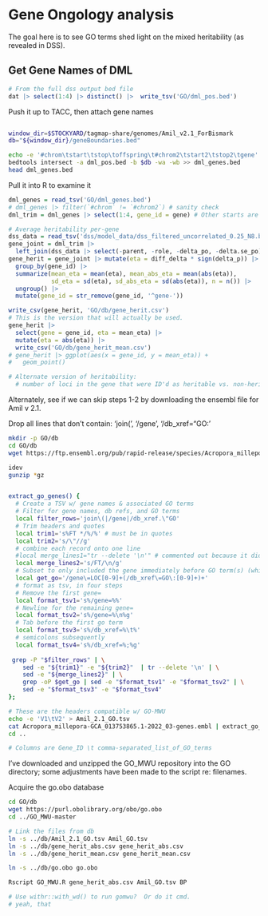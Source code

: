 
# Gene Ongology analysis

The goal here is to see GO terms shed light on the mixed heritability
(as revealed in DSS).

## Get Gene Names of DML

``` r
# From the full dss output bed file
dat |> select(1:4) |> distinct() |>  write_tsv('GO/dml_pos.bed')
```

Push it up to TACC, then attach gene names

``` bash

window_dir=$STOCKYARD/tagmap-share/genomes/Amil_v2.1_ForBismark
db="${window_dir}/geneBoundaries.bed"

echo -e '#chrom\tstart\tstop\toffspring\t#chrom2\tstart2\tstop2\tgene' > dml_genes.bed
bedtools intersect -a dml_pos.bed -b $db -wa -wb >> dml_genes.bed
head dml_genes.bed
```

Pull it into R to examine it

``` r
dml_genes = read_tsv('GO/dml_genes.bed')
# dml_genes |> filter(`#chrom` != `#chrom2`) # sanity check
dml_trim = dml_genes |> select(1:4, gene_id = gene) # Other starts are for genome feature

# Average heritability per-gene
dss_data = read_tsv('dss/model_data/dss_filtered_uncorrelated_0.25_N8.bed')
gene_joint = dml_trim |> 
  left_join(dss_data |> select(-parent, -role, -delta_po, -delta.se_po) |> distinct())
gene_herit = gene_joint |> mutate(eta = diff_delta * sign(delta_p)) |> 
  group_by(gene_id) |> 
  summarize(mean_eta = mean(eta), mean_abs_eta = mean(abs(eta)),
            sd_eta = sd(eta), sd_abs_eta = sd(abs(eta)), n = n()) |> 
  ungroup() |> 
  mutate(gene_id = str_remove(gene_id, '^gene-'))

write_csv(gene_herit, 'GO/db/gene_herit.csv')
# This is the version that will actually be used.
gene_herit |> 
  select(gene = gene_id, eta = mean_eta) |> 
  mutate(eta = abs(eta)) |> 
  write_csv('GO/db/gene_herit_mean.csv')
# gene_herit |> ggplot(aes(x = gene_id, y = mean_eta)) + 
#   geom_point()

# Alternate version of heritability:
  # number of loci in the gene that were ID'd as heritable vs. non-heritable in the locus-specific analysis
```

Alternately, see if we can skip steps 1-2 by downloading the ensembl
file for Amil v 2.1.

Drop all lines that don’t contain: ‘join(’, ‘/gene’, ‘/db_xref=“GO:’

``` bash
mkdir -p GO/db
cd GO/db
wget https://ftp.ensembl.org/pub/rapid-release/species/Acropora_millepora/GCA_013753865.1/refseq/geneset/2022_03/Acropora_millepora-GCA_013753865.1-2022_03-genes.embl.gz

idev
gunzip *gz


extract_go_genes() {
  # Create a TSV w/ gene names & associated GO terms
  # Filter for gene names, db refs, and GO terms
  local filter_rows='join\(|/gene|/db_xref.\"GO'
  # Trim headers and quotes
  local trim1='s%FT */%/%' # must be in quotes
  local trim2='s/\"//g'
  # combine each record onto one line
  #local merge_lines1="tr --delete '\n'" # commented out because it didn't work in quotes for some reason
  local merge_lines2='s/FT/\n/g'
  # Subset to only included the gene immediately before GO term(s) (which correspond to them)
  local get_go='/gene\=LOC[0-9]+(/db_xref\=GO\:[0-9]+)+' 
  # format as tsv, in four steps
  # Remove the first gene=
  local format_tsv1='s%/gene=%%'
  # Newline for the remaining gene=
  local format_tsv2='s%/gene=%\n%g'
  # Tab before the first go term
  local format_tsv3='s%/db_xref=%\t%'
  # semicolons subsequently
  local format_tsv4='s%/db_xref=%;%g'
  
 grep -P "$filter_rows" | \
    sed -e "${trim1}" -e "${trim2}"  | tr --delete '\n' | \
    sed -e "${merge_lines2}" | \
    grep -oP $get_go | sed -e "$format_tsv1" -e "$format_tsv2" | \
    sed -e "$format_tsv3" -e "$format_tsv4"
}; 

# These are the headers compatible w/ GO-MWU
echo -e 'V1\tV2' > Amil_2.1_GO.tsv
cat Acropora_millepora-GCA_013753865.1-2022_03-genes.embl | extract_go_genes >> Amil_2.1_GO.tsv
cd ..

# Columns are Gene_ID \t comma-separated_list_of_GO_terms
```

I’ve downloaded and unzipped the GO_MWU repository into the GO
directory; some adjustments have been made to the script re: filenames.

Acquire the go.obo database

``` bash
cd GO/db
wget https://purl.obolibrary.org/obo/go.obo
cd ../GO_MWU-master

# Link the files from db
ln -s ../db/Amil_2.1_GO.tsv Amil_GO.tsv
ln -s ../db/gene_herit_abs.csv gene_herit_abs.csv
ln -s ../db/gene_herit_mean.csv gene_herit_mean.csv

ln -s ../db/go.obo go.obo

Rscript GO_MWU.R gene_herit_abs.csv Amil_GO.tsv BP
```

``` r
# Use withr::with_wd() to run gomwu?  Or do it cmd.
# yeah, that
```

<!-- Next step: use bedtools  -->
<!-- Run dss/scripts/dml_rds_to_bed.r, which converts each chrom * pair rds file into a bed file.  -->
